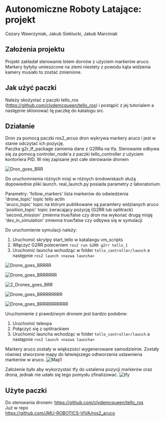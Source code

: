 # Autonomiczne Roboty Latające: projekt
Cezary Wawrzyniak, Jakub Sieklucki, Jakub Marciniak

## Założenia projektu  
Projekt zakładał sterowanie lotem dornów z użyciem markerów aruco. 
Markery byłyby umieszcone na ziemi niestety z powodu kąta widzenia kamery musiało to zostać zmienione.   

## Jak użyć paczki
Należy skożystać z paczki tello_ros (https://github.com/clydemcqueen/tello_ros) i postąpić z jej tutorialem
a następnie sklonować tę paczkę do katalogu src.


## Działanie
Dron za pomocą paczki ros2_arcuo dron wykrywa markery aruco i jest w stanie odczytać ich pozycję.  
Paczka g2r_tf_package zamienia dane z G2RRa na tfa. 
Sterowanie odbywa się za pomocą controler_node'a z paczki tello_controller z użyciem kontorlera PID. 
W niej zapisane jest całe sterowanie dronem

![Dron_goes_BRR](https://user-images.githubusercontent.com/80836780/214312763-63d8d503-a1b0-4505-b3c3-7c2f42312d47.gif)

Do uruchomnienia różnych misji w różnych środowiskach służą dopowiednie pliki launch.
real_launch.py posiada parametry z laboratorium.


Parametry:
'follow_markers' lista markerów do odwiedzenia  
'drone_topic' topic tello actin  
'aruco_topic' topic na którym publikowane są paramtery widzianych aruco  
'position_topic' topic zwracający pozycję (G2RR lub optitrack)  
'second_mission' zmienna true/false czy dron ma wykonać drugą misję  
'dev_in_simulation' zmienna true/false czy odbywa się w symulacji  


Do uruchomienie symulacji należy:  
1. Uruchomić skrytpy start_tello w katalaogu vm_scripts
2. Włączyć G2RR poleceniem ```ros2 run G2RR g2rr tello_1 ```
3. Uruchomić launcha wchodząc w folder ```tello_controller/launch``` a następnie ```ros2 launch <nazwa launcha>```

![Drone_goes_BRRRR](https://user-images.githubusercontent.com/80836780/214314146-0d52bc7b-6ce6-48a4-8c8f-d90281ab3dc3.gif)

![Drone_goes_BRRRRRR](https://user-images.githubusercontent.com/80836780/214315608-816f0503-9ed1-4b3c-9d14-6c07749dff2d.gif)

![2_Drones_goes_BRR](https://user-images.githubusercontent.com/80836780/214315813-814aed4c-c7f6-4f30-9831-48c51d6bbd7b.gif)

![Drone_goes_BRRRRRRRR](https://user-images.githubusercontent.com/80836780/214401901-26fb3bcc-a1d2-4f25-a639-aa4947aff163.gif)

![Drone_goes_BRRRRRRRRRR](https://user-images.githubusercontent.com/80836780/214401911-49de9de9-726a-4328-b499-f08aea6962e1.gif)

Uruchomienie z prawdziwym dronem jest bardzo podobne:
1. Uruchomić teleopa
2. Połączyć się z optitrackiem
3. Uruchomić launcha wchodząc w folder ```tello_controller/launch``` a następnie ```ros2 launch <nazwa launcha>```

Markery aruco zostały w większości wygenerowane samodzielnie.
Zostały również stworzone mapy do łatwiejszego odtworzenia ustawniena markerów w aruco.
![Map1](https://user-images.githubusercontent.com/80836780/214316930-7ff73b32-a685-42ea-91d5-53411110b861.png)

Założenie było aby wykorzystać tfy do ustalenia pozycji markerów oraz drona, jednak nie udało się tego pomysłu zfinalizować.
![tfy](https://github.com/czarkoman/ARL_projekt/blob/main/misc/Screenshot_from_2023-01-10_21-17-32.png)

## Użyte paczki
Do sterowania dronem:
https://github.com/clydemcqueen/tello_ros  
Już w repo  
https://github.com/JMU-ROBOTICS-VIVA/ros2_aruco
